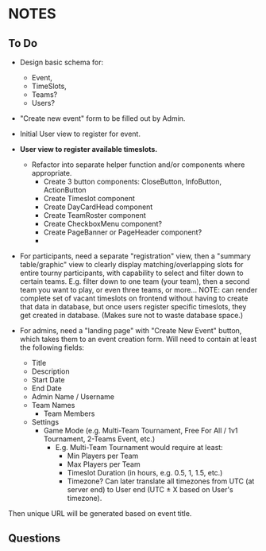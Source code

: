 # NOTES

## To Do

- Design basic schema for:

  - Event,
  - TimeSlots,
  - Teams?
  - Users?

- "Create new event" form to be filled out by Admin.

- Initial User view to register for event.

- **User view to register available timeslots.**

  - Refactor into separate helper function and/or components where appropriate.
    - Create 3 button components: CloseButton, InfoButton, ActionButton
    - Create Timeslot component
    - Create DayCardHead component
    - Create TeamRoster component
    - Create CheckboxMenu component?
    - Create PageBanner or PageHeader component?
    -

- For participants, need a separate "registration" view, then a "summary table/graphic" view to clearly display matching/overlapping slots for entire tourny participants, with capability to select and filter down to certain teams. E.g. filter down to one team (your team), then a second team you want to play, or even three teams, or more...
  NOTE: can render complete set of vacant timeslots on frontend without having to create that data in database, but once users register specific timeslots, they get created in database. (Makes sure not to waste database space.)

- For admins, need a "landing page" with "Create New Event" button, which takes them to an event creation form. Will need to contain at least the following fields:

  - Title
  - Description
  - Start Date
  - End Date
  - Admin Name / Username
  - Team Names
    - Team Members
  - Settings
    - Game Mode (e.g. Multi-Team Tournament, Free For All / 1v1 Tournament, 2-Teams Event, etc.)
      - E.g. Multi-Team Tournament would require at least:
        - Min Players per Team
        - Max Players per Team
        - Timeslot Duration (in hours, e.g. 0.5, 1, 1.5, etc.)
        - Timezone? Can later translate all timezones from UTC (at server end) to User end (UTC ± X based on User's timezone).

Then unique URL will be generated based on event title.

## Questions
